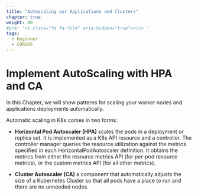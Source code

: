 ```yaml
---
title: "Autoscaling our Applications and Clusters"
chapter: true
weight: 80
#pre: '<i class="fa fa-film" aria-hidden="true"></i> '
tags:
  - beginner
  - CON205
---
```


# Implement AutoScaling with HPA and CA

In this Chapter, we will show patterns for scaling your worker nodes and applications deployments automatically.

Automatic scaling in K8s comes in two forms:

* **Horizontal Pod Autoscaler (HPA)** scales the pods in a deployment or replica set. It is implemented as a K8s API resource and a controller. The controller manager queries the resource utilization against the metrics specified in each HorizontalPodAutoscaler definition. It obtains the metrics from either the resource metrics API (for per-pod resource metrics), or the custom metrics API (for all other metrics).

* **Cluster Autoscaler (CA)** a component that automatically adjusts the size of a Kubernetes Cluster so that all pods have a place to run and there are no unneeded nodes.
